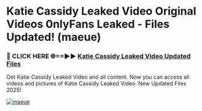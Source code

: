 # Katie Cassidy Leaked Video Original Videos 0nlyFans Leaked - Files Updated! (maeue)

<h3>🔴 CLICK HERE 🌐==►► <a href="https://tinyurl.com/ehrbuxhb" rel="nofollow">Katie Cassidy Leaked Video Updated Files</a></h3>

Get Katie Cassidy Leaked Video and all content. Now you can access all videos and pictures of Katie Cassidy Leaked Video. New Updated Files 2025!

[![maeue](https://i.imgur.com/lVYEuWS.gif)](https://tinyurl.com/ehrbuxhb)
